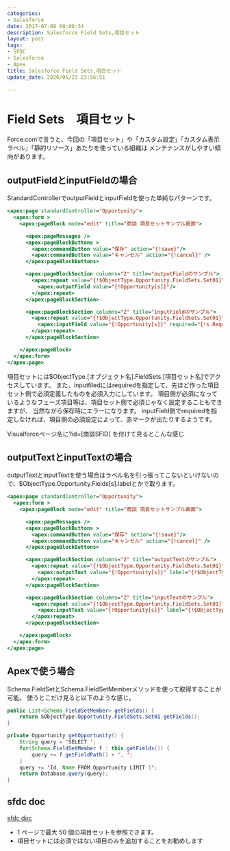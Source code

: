 ```yaml
---
categories:
- Salesforce
date: 2017-07-08 08:00:34
description: Salesforce Field Sets,項目セット
layout: post
tags:
- SFDC
- Salesforce
- Apex
title: Salesforce Field Sets,項目セット
update_date: 2020/05/23 23:56:51

---
```


# Field Sets　項目セット
 
Force.comで言うと、今回の「項目セット」や「カスタム設定」「カスタム表示ラベル」「静的リソース」あたりを使っている組織は
メンテナンスがしやすい傾向があります。

## outputFieldとinputFieldの場合

StandardControllerでoutputFieldとinputFieldを使った単純なパターンです。
```jsp
<apex:page standardController="Opportunity">
  <apex:form >
    <apex:pageBlock mode="edit" title="商談 項目セットサンプル画面">

      <apex:pageMessages />
      <apex:pageBlockButtons >
        <apex:commandButton value="保存" action="{!save}"/>
        <apex:commandButton value="キャンセル" action="{!cancel}" />
      </apex:pageBlockButtons>

      <apex:pageBlockSection columns="2" title="outputFieldのサンプル">
        <apex:repeat value="{!$ObjectType.Opportunity.FieldSets.Set01}" var="s"> 
          <apex:outputField value="{!Opportunity[s]}"/>
        </apex:repeat>
      </apex:pageBlockSection>

      <apex:pageBlockSection columns="2" title="inputFieldのサンプル">
        <apex:repeat value="{!$ObjectType.Opportunity.FieldSets.Set01}" var="s"> 
          <apex:inputField value="{!Opportunity[s]}" required="{!s.Required}"/>
        </apex:repeat>
      </apex:pageBlockSection>

    </apex:pageBlock>
  </apex:form>
</apex:page>
```

項目セットには$ObjectType.[オブジェクト名].FieldSets.[項目セット名]でアクセスしています。
また、inputfiledにはrequiredを指定して、先ほど作った項目セット側で必須定義したものを必須入力にしています。
項目側が必須になっているようなフェーズ項目等は、項目セット側で必須じゃなく設定することもできますが、
当然ながら保存時にエラーになります。
inputField側でrequiredを指定しなければ、項目側の必須設定によって、赤マークが出たりするようです。

Visualforceページ名に?id=[商談SFID] を付けて見るとこんな感じ

## outputTextとinputTextの場合

outputTextとinputTextを使う場合はラベル名を引っ張ってこないといけないので、$ObjectType.Opportunity.Fields[s].labelとかで取ります。

```jsp
<apex:page standardController="Opportunity">
  <apex:form >
    <apex:pageBlock mode="edit" title="商談 項目セットサンプル画面">

      <apex:pageMessages />
      <apex:pageBlockButtons >
        <apex:commandButton value="保存" action="{!save}"/>
        <apex:commandButton value="キャンセル" action="{!cancel}" />
      </apex:pageBlockButtons>

      <apex:pageBlockSection columns="2" title="outputTextのサンプル">
        <apex:repeat value="{!$ObjectType.Opportunity.FieldSets.Set01}" var="s"> 
          <apex:outputText value="{!Opportunity[s]}" label="{!$ObjectType.Opportunity.Fields[s].label}" />
        </apex:repeat>
      </apex:pageBlockSection>

      <apex:pageBlockSection columns="2" title="inputTextのサンプル">
        <apex:repeat value="{!$ObjectType.Opportunity.FieldSets.Set01}" var="s"> 
          <apex:inputText value="{!Opportunity[s]}" label="{!$ObjectType.Opportunity.Fields[s].label}" required="{!s.Required}"/>
        </apex:repeat>
      </apex:pageBlockSection>

    </apex:pageBlock>
  </apex:form>
</apex:page>
```

## Apexで使う場合

Schema.FieldSetとSchema.FieldSetMemberメソッドを使って取得することが可能。
使うとこだけ見ると以下のような感じ。
```java
public List<Schema.FieldSetMember> getFields() {
	return SObjectType.Opportunity.FieldSets.Set01.getFields();
}

private Opportunity getOpportunity() {
	String query = 'SELECT ';
	for(Schema.FieldSetMember f : this.getFields()) {
		query += f.getFieldPath() + ', ';
	}
	query += 'Id, Name FROM Opportunity LIMIT 1';
	return Database.query(query);
}
```

## sfdc doc
[sfdc doc](https://developer.salesforce.com/docs/atlas.ja-jp.pages.meta/pages/pages_dynamic_vf_field_sets.htm)
- 1 ページで最大 50 個の項目セットを参照できます。
- 項目セットには必須ではない項目のみを追加することをお勧めします